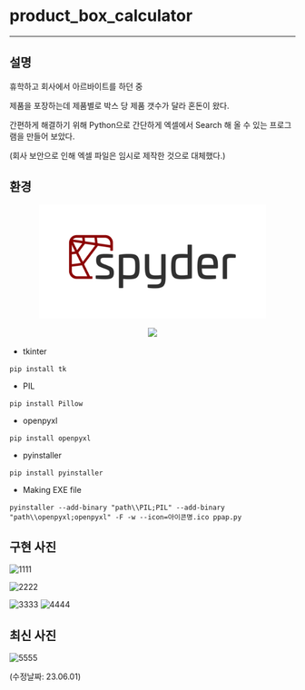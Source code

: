 # product_box_calculator
-------

## 설명
휴학하고 회사에서 아르바이트를 하던 중

제품을 포장하는데 제품별로 박스 당 제품 갯수가 달라 혼돈이 왔다.

간편하게 해결하기 위해 Python으로 간단하게 엑셀에서 Search 해 올 수 있는 프로그램을 만들어 보았다.

(회사 보안으로 인해 엑셀 파일은 임시로 제작한 것으로 대체했다.)

## 환경
<p align="center">
  <a href="https://www.spyder-ide.org/" target="_blank">
    <img src="img/Spyder.png" width="400" height="200"/>
  </a>
</p>
<p align="center">
  <a href="https://www.spyder-ide.org/" target="_blank">
    <img src="https://img.shields.io/badge/Spyder IDE Download-FF0000?style=flat-for-the-badge&logo=spyderide&logoColor=white"/>
  </a>
</p>

- tkinter
```
pip install tk
```
- PIL
```
pip install Pillow
```
- openpyxl
```
pip install openpyxl
```
- pyinstaller
```
pip install pyinstaller
```
- Making EXE file
```
pyinstaller --add-binary "path\\PIL;PIL" --add-binary "path\\openpyxl;openpyxl" -F -w --icon=아이콘명.ico ppap.py
```

## 구현 사진
![1111](https://github.com/AF797/product_box_calculator/assets/86837707/7818ea0f-7ee9-4886-9e56-279029cbd1c7)

![2222](https://github.com/AF797/product_box_calculator/assets/86837707/143f111b-fc8e-4aab-832d-95cbd8ded49f)

![3333](https://github.com/AF797/product_box_calculator/assets/86837707/b84a3a79-2807-4d87-af69-ef7625d33d05)
![4444](https://github.com/AF797/product_box_calculator/assets/86837707/ee671d66-f7d3-4483-b707-b4e23a06e367)

## 최신 사진
![5555](https://github.com/AF797/product_box_calculator/assets/86837707/87fb490c-3a60-4452-9621-b0afaf9460de)

(수정날짜: 23.06.01)
